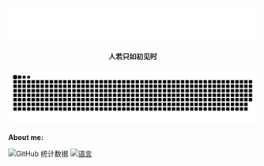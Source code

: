 <h2 align="center"><img src="header.svg" /></h2>
<h4 align="center">人若只如初见时</h4>

![Github 提交记录](https://raw.githubusercontent.com/Wing1159/Wing1159/output/github-contribution-grid-snake.svg)

**About me:**

![GitHub 统计数据](https://github-readme-stats.vercel.app/api?username=Wing1159&count_private=true&show_icons=true&theme=dracula) [![语言](https://github-readme-stats.vercel.app/api/top-langs/?username=Wing1159&layout=compact&theme=dracula)](https://github.com/Wing1159)